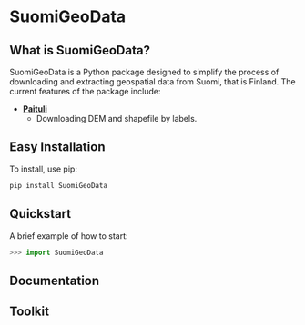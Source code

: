 # SuomiGeoData

## What is SuomiGeoData?
SuomiGeoData is a Python package designed to simplify the process of downloading and extracting geospatial data from Suomi, that is Finland. The current features of the package include:

- **[Paituli](https://paituli.csc.fi/download.html)** 
  - Downloading DEM and shapefile by labels.


## Easy Installation

To install, use pip:

```bash
pip install SuomiGeoData
```

## Quickstart
A brief example of how to start:

```python
>>> import SuomiGeoData
```

## Documentation


## Toolkit

